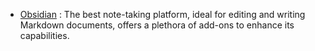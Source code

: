 
- [Obsidian](https://obsidian.md/) : The best note-taking platform, ideal for editing and writing Markdown documents, offers a plethora of add-ons to enhance its capabilities.